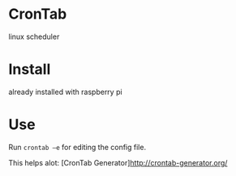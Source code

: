 # CronTab
linux scheduler

# Install
already installed with raspberry pi

# Use
Run `crontab –e` for editing the config file.

This helps alot: [CronTab Generator]http://crontab-generator.org/
